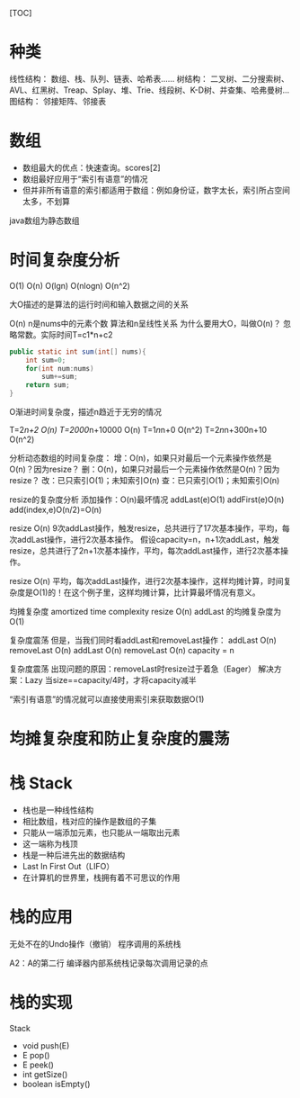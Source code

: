 [TOC]

# 种类
线性结构：
数组、栈、队列、链表、哈希表......
树结构：
二叉树、二分搜索树、AVL、红黑树、Treap、Splay、堆、Trie、线段树、K-D树、并查集、哈弗曼树...
图结构：
邻接矩阵、邻接表

# 数组
+ 数组最大的优点：快速查询。scores[2]
+ 数组最好应用于“索引有语意”的情况
+ 但并非所有语意的索引都适用于数组：例如身份证，数字太长，索引所占空间太多，不划算

java数组为静态数组

# 时间复杂度分析
O(1)
O(n)
O(lgn)
O(nlogn)
O(n^2)

大O描述的是算法的运行时间和输入数据之间的关系

O(n)
n是nums中的元素个数
算法和n呈线性关系
为什么要用大O，叫做O(n)？
忽略常数。实际时间T=c1*n+c2
```java
public static int sum(int[] nums){
    int sum=0;
    for(int num:nums)
        sum+=sum;
    return sum;
}
```

O渐进时间复杂度，描述n趋近于无穷的情况

T=2*n+2 O(n)
T=2000*n+10000 O(n)
T=1*n*n+0 O(n^2)
T=2*n*n+300n+10 O(n^2)

分析动态数组的时间复杂度：
增：O(n)，如果只对最后一个元素操作依然是O(n)？因为resize？
删：O(n)，如果只对最后一个元素操作依然是O(n)？因为resize？
改：已只索引O(1)；未知索引O(n)
查：已只索引O(1)；未知索引O(n)

resize的复杂度分析
添加操作：O(n)最坏情况
addLast(e)O(1)
addFirst(e)O(n)
add(index,e)O(n/2)=O(n)



resize O(n)
9次addLast操作，触发resize，总共进行了17次基本操作，平均，每次addLast操作，进行2次基本操作。
假设capacity=n，n+1次addLast，触发resize，总共进行了2n+1次基本操作，平均，每次addLast操作，进行2次基本操作。


resize O(n)
平均，每次addLast操作，进行2次基本操作，这样均摊计算，时间复杂度是O(1)的！在这个例子里，这样均摊计算，比计算最坏情况有意义。


均摊复杂度 amortized time complexity
resize O(n)
addLast 的均摊复杂度为O(1)

复杂度震荡
但是，当我们同时看addLast和removeLast操作：
addLast O(n)
removeLast O(n)
addLast O(n)
removeLast O(n)
capacity = n


复杂度震荡
出现问题的原因：removeLast时resize过于着急（Eager）
解决方案：Lazy
当size==capacity/4时，才将capacity减半


“索引有语意”的情况就可以直接使用索引来获取数据O(1)


# 均摊复杂度和防止复杂度的震荡

# 栈 Stack
+ 栈也是一种线性结构
+ 相比数组，栈对应的操作是数组的子集
+ 只能从一端添加元素，也只能从一端取出元素
+ 这一端称为栈顶
+ 栈是一种后进先出的数据结构
+ Last In First Out（LIFO）
+ 在计算机的世界里，栈拥有着不可思议的作用

# 栈的应用
无处不在的Undo操作（撤销）
程序调用的系统栈

A2：A的第二行
编译器内部系统栈记录每次调用记录的点

# 栈的实现
Stack<E>

+ void push(E)
+ E pop()
+ E peek()
+ int getSize()
+ boolean isEmpty()


